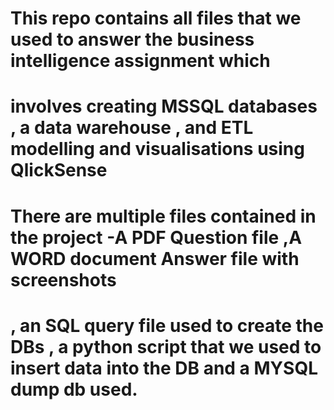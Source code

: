 # This repo contains all files that we used to answer the business intelligence assignment which 
# involves creating MSSQL databases , a data warehouse , and ETL modelling and visualisations using QlickSense 
# There are multiple files contained in the project -A PDF Question file ,A WORD document Answer file with screenshots
# , an SQL query file used to create the DBs , a python script that we used to insert data into the DB and a MYSQL dump db used.